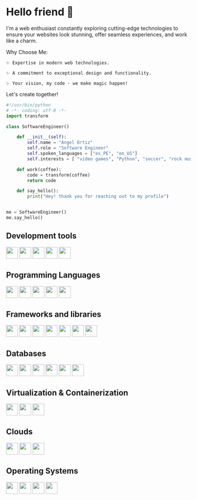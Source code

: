 # Hello friend 👋

I'm a web enthusiast constantly exploring cutting-edge technologies to ensure your websites look stunning, offer seamless experiences, and work like a charm.

Why Choose Me:

    ✨ Expertise in modern web technologies.

    ✨ A commitment to exceptional design and functionality.

    ✨ Your vision, my code - we make magic happen!

Let's create together!


```python
#!/usr/bin/python
# -*- coding: utf-8 -*-
import transform

class SoftwareEngineer()

    def __init__(self):
        self.name = "Angel Ortiz"
        self.role = "Software Engineer"
        self.spoken_languages = ["es_PE", "en_US"]
        self.interests = [ "video games", "Python", "soccer", "rock music"]

    def work(coffee):
        code = transform(coffee)
        return code

    def say_hello():
        print("Hey! thank you for reaching out to my profile")


me = SoftwareEngineer()
me.say_hello()

```
## Development tools

<a href="https://code.visualstudio.com/" title="Visual Studio Code"><img height="32" width="32" src="https://cdn.simpleicons.org/visualstudiocode/black/white" /></a>
<a href="https://iterm2.com" title="iTerm2"><img height="32" width="32" src="https://cdn.simpleicons.org/iterm2/black/white" /></a>
<a href="https://git-scm.com/" title="Git"><img height="32" width="32" src="https://cdn.simpleicons.org/git/black/white" /></a>
<a href="https://www.jetbrains.com/es-es/datagrip/" title="DataGrip"><img height="32" width="32" src="https://cdn.simpleicons.org/datagrip/black/white" /></a>
<a href="https://www.postman.com" title="Postman"><img height="32" width="32" src="https://cdn.simpleicons.org/postman/black/white" /></a>

## Programming Languages

<a href="https://www.python.org/" title="Python"><img height="32" width="32" src="https://cdn.simpleicons.org/python/black/white" /></a>
<a href="https://developer.mozilla.org/es/docs/Web/JavaScript" title="Javascript"><img height="32" width="32" src="https://cdn.simpleicons.org/javascript/black/white" /></a>
<a href="https://openjdk.org" title="Java OpenJDK"><img height="32" width="32" src="https://cdn.simpleicons.org/openjdk/black/white" /></a>
<a href="https://www.ruby-lang.org/en/" title="Ruby"><img height="32" width="32" src="https://cdn.simpleicons.org/ruby/black/white" /></a>
<a href="https://golang.org/" title="Golang"><img height="32" width="32" src="https://cdn.simpleicons.org/go/black/white" /></a>

## Frameworks and libraries
<a href="https://www.djangoproject.com" title="Django"><img height="32" width="32" src="https://cdn.simpleicons.org/django/black/white" /></a>
<a href="https://flask.palletsprojects.com/en/" title="Flask"><img height="32" width="32" src="https://cdn.simpleicons.org/flask/black/white" /></a>
<a href="https://fastapi.tiangolo.com" title="FastAPI"><img height="32" width="32" src="https://cdn.simpleicons.org/fastapi/black/white" /></a>
<a href="https://pandas.pydata.org" title="Pandas"><img height="32" width="32" src="https://cdn.simpleicons.org/pandas/black/white" /></a>
<a href="https://numpy.org" title="NumPy"><img height="32" width="32" src="https://cdn.simpleicons.org/numpy/black/white" /></a>
<a href="https://reactjs.org/" title="React"><img height="32" width="32" src="https://cdn.simpleicons.org/react/black/white" /></a>
<a href="https://vuejs.org" title="VueJS"><img height="32" width="32" src="https://cdn.simpleicons.org/vuedotjs/black/white" /></a>

## Databases
<a href="https://www.mysql.com/" title="MySQL"><img height="32" width="32" src="https://cdn.simpleicons.org/mysql/black/white" /></a>
<a href="https://www.postgresql.org" title="PostgreSQL"><img height="32" width="32" src="https://cdn.simpleicons.org/postgresql/black/white" /></a>
<a href="https://www.oracle.com/database/" title="Oracle DB"><img height="32" width="32" src="https://cdn.simpleicons.org/oracle/black/white" /></a>
<a href="https://www.mongodb.com" title="MongoDB"><img height="32" width="32" src="https://cdn.simpleicons.org/mongodb/black/white" /></a>
<a href="https://redis.io" title="Redis"><img height="32" width="32" src="https://cdn.simpleicons.org/redis/black/white" /></a>
<a href="https://www.microsoft.com/en-us/sql-server/" title="MSSQL Server"><img height="32" width="32" src="https://cdn.simpleicons.org/microsoftsqlserver/black/white" /></a>

## Virtualization & Containerization
<a href="https://www.vagrantup.com" title="Vagrant"><img height="32" width="32" src="https://cdn.simpleicons.org/vagrant/black/white" /></a>
<a href="https://www.docker.com/" title="Docker"><img height="32" width="32" src="https://cdn.simpleicons.org/docker/black/white" /></a>
<a href="https://kubernetes.io" title="Kubernetes"><img height="32" width="32" src="https://cdn.simpleicons.org/kubernetes/black/white" /></a>

## Clouds
<a href="https://aws.amazon.com" title="AWS"><img height="32" width="32" src="https://cdn.simpleicons.org/amazonaws/black/white" /></a>
<a href="https://cloud.google.com" title="GCP"><img height="32" width="32" src="https://cdn.simpleicons.org/googlecloud/black/white" /></a>
<a href="https://azure.microsoft.com/en-us/" title="Azure"><img height="32" width="32" src="https://cdn.simpleicons.org/microsoftazure/black/white" /></a>

## Operating Systems
<a href="https://www.apple.com/es/macos/" title="macOS"><img height="32" width="32" src="https://cdn.simpleicons.org/macos/black/white" /></a>
<a href="https://www.linux.org" title="Linux"><img height="32" width="32" src="https://cdn.simpleicons.org/linux/black/white" /></a>
<a href="https://ubuntu.com" title="Ubuntu"><img height="32" width="32" src="https://cdn.simpleicons.org/ubuntu/black/white" /></a>
<a href="https://archlinux.org" title="Arch Linux"><img height="32" width="32" src="https://cdn.simpleicons.org/archlinux/black/white" /></a>


